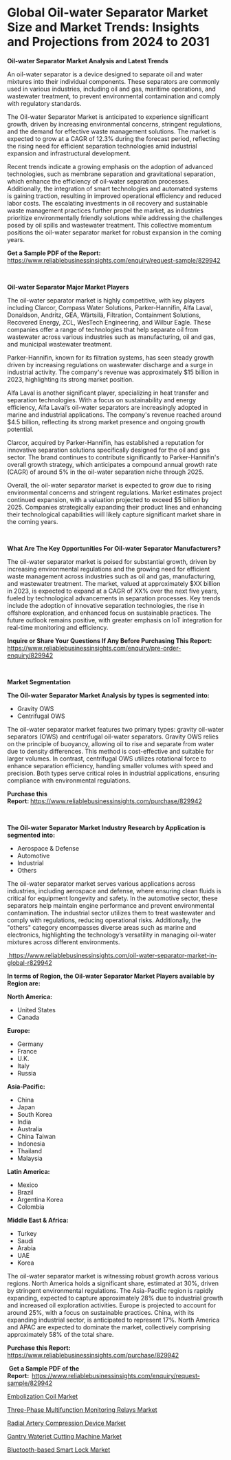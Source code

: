 <p><h1>Global Oil-water Separator Market Size and Market Trends: Insights and Projections from 2024 to 2031</h1></p><p><strong>Oil-water Separator Market Analysis and Latest Trends</strong></p>
<p><p>An oil-water separator is a device designed to separate oil and water mixtures into their individual components. These separators are commonly used in various industries, including oil and gas, maritime operations, and wastewater treatment, to prevent environmental contamination and comply with regulatory standards.</p><p>The Oil-water Separator Market is anticipated to experience significant growth, driven by increasing environmental concerns, stringent regulations, and the demand for effective waste management solutions. The market is expected to grow at a CAGR of 12.3% during the forecast period, reflecting the rising need for efficient separation technologies amid industrial expansion and infrastructural development.</p><p>Recent trends indicate a growing emphasis on the adoption of advanced technologies, such as membrane separation and gravitational separation, which enhance the efficiency of oil-water separation processes. Additionally, the integration of smart technologies and automated systems is gaining traction, resulting in improved operational efficiency and reduced labor costs. The escalating investments in oil recovery and sustainable waste management practices further propel the market, as industries prioritize environmentally friendly solutions while addressing the challenges posed by oil spills and wastewater treatment. This collective momentum positions the oil-water separator market for robust expansion in the coming years.</p></p>
<p><strong>Get a Sample PDF of the Report:&nbsp;</strong> <a href="https://www.reliablebusinessinsights.com/enquiry/request-sample/829942?utm_campaign=1109&utm_medium=2&utm_source=Github&utm_content=ia&utm_term=08102024&utm_id=oil-water-separator">https://www.reliablebusinessinsights.com/enquiry/request-sample/829942</a></p>
<p>&nbsp;</p>
<p><strong>Oil-water Separator Major Market Players</strong></p>
<p><p>The oil-water separator market is highly competitive, with key players including Clarcor, Compass Water Solutions, Parker-Hannifin, Alfa Laval, Donaldson, Andritz, GEA, Wärtsilä, Filtration, Containment Solutions, Recovered Energy, ZCL, WesTech Engineering, and Wilbur Eagle. These companies offer a range of technologies that help separate oil from wastewater across various industries such as manufacturing, oil and gas, and municipal wastewater treatment.</p><p>Parker-Hannifin, known for its filtration systems, has seen steady growth driven by increasing regulations on wastewater discharge and a surge in industrial activity. The company's revenue was approximately $15 billion in 2023, highlighting its strong market position.</p><p>Alfa Laval is another significant player, specializing in heat transfer and separation technologies. With a focus on sustainability and energy efficiency, Alfa Laval’s oil-water separators are increasingly adopted in marine and industrial applications. The company's revenue reached around $4.5 billion, reflecting its strong market presence and ongoing growth potential.</p><p>Clarcor, acquired by Parker-Hannifin, has established a reputation for innovative separation solutions specifically designed for the oil and gas sector. The brand continues to contribute significantly to Parker-Hannifin's overall growth strategy, which anticipates a compound annual growth rate (CAGR) of around 5% in the oil-water separation niche through 2025.</p><p>Overall, the oil-water separator market is expected to grow due to rising environmental concerns and stringent regulations. Market estimates project continued expansion, with a valuation projected to exceed $5 billion by 2025. Companies strategically expanding their product lines and enhancing their technological capabilities will likely capture significant market share in the coming years.</p></p>
<p>&nbsp;</p>
<p><strong>What Are The Key Opportunities For Oil-water Separator Manufacturers?</strong></p>
<p><p>The oil-water separator market is poised for substantial growth, driven by increasing environmental regulations and the growing need for efficient waste management across industries such as oil and gas, manufacturing, and wastewater treatment. The market, valued at approximately $XX billion in 2023, is expected to expand at a CAGR of XX% over the next five years, fueled by technological advancements in separation processes. Key trends include the adoption of innovative separation technologies, the rise in offshore exploration, and enhanced focus on sustainable practices. The future outlook remains positive, with greater emphasis on IoT integration for real-time monitoring and efficiency.</p></p>
<p><strong>Inquire or Share Your Questions If Any Before Purchasing This Report:</strong> <a href="https://www.reliablebusinessinsights.com/enquiry/pre-order-enquiry/829942?utm_campaign=1109&utm_medium=2&utm_source=Github&utm_content=ia&utm_term=08102024&utm_id=oil-water-separator">https://www.reliablebusinessinsights.com/enquiry/pre-order-enquiry/829942</a></p>
<p>&nbsp;</p>
<p><strong>Market Segmentation</strong></p>
<p><strong>The Oil-water Separator Market Analysis by types is segmented into:</strong></p>
<p><ul><li>Gravity OWS</li><li>Centrifugal OWS</li></ul></p>
<p><p>The oil-water separator market features two primary types: gravity oil-water separators (OWS) and centrifugal oil-water separators. Gravity OWS relies on the principle of buoyancy, allowing oil to rise and separate from water due to density differences. This method is cost-effective and suitable for larger volumes. In contrast, centrifugal OWS utilizes rotational force to enhance separation efficiency, handling smaller volumes with speed and precision. Both types serve critical roles in industrial applications, ensuring compliance with environmental regulations.</p></p>
<p><strong>Purchase this Report:&nbsp;</strong><a href="https://www.reliablebusinessinsights.com/purchase/829942?utm_campaign=1109&utm_medium=2&utm_source=Github&utm_content=ia&utm_term=08102024&utm_id=oil-water-separator">https://www.reliablebusinessinsights.com/purchase/829942</a></p>
<p>&nbsp;</p>
<p><strong>The Oil-water Separator Market Industry Research by Application is segmented into:</strong></p>
<p><ul><li>Aerospace & Defense</li><li>Automotive</li><li>Industrial</li><li>Others</li></ul></p>
<p><p>The oil-water separator market serves various applications across industries, including aerospace and defense, where ensuring clean fluids is critical for equipment longevity and safety. In the automotive sector, these separators help maintain engine performance and prevent environmental contamination. The industrial sector utilizes them to treat wastewater and comply with regulations, reducing operational risks. Additionally, the "others" category encompasses diverse areas such as marine and electronics, highlighting the technology’s versatility in managing oil-water mixtures across different environments.</p></p>
<p><a href="https://www.reliablebusinessinsights.com/oil-water-separator-market-in-global-r829942?utm_campaign=1109&utm_medium=2&utm_source=Github&utm_content=ia&utm_term=08102024&utm_id=oil-water-separator">&nbsp;https://www.reliablebusinessinsights.com/oil-water-separator-market-in-global-r829942</a></p>
<p><strong>In terms of Region, the Oil-water Separator Market Players available by Region are:</strong></p>
<p>
    <p> <strong> North America: </strong>
        <ul>
            <li>United States</li>
            <li>Canada</li>
        </ul>
        </p> 
    <p> <strong> Europe: </strong>
        <ul>
            <li>Germany</li>
            <li>France</li>
            <li>U.K.</li>
            <li>Italy</li>
            <li>Russia</li>
        </ul>
        </p> 
    <p> <strong> Asia-Pacific: </strong>
        <ul>
            <li>China</li>
            <li>Japan</li>
            <li>South Korea</li>
            <li>India</li>
            <li>Australia</li>
            <li>China Taiwan</li>
            <li>Indonesia</li>
            <li>Thailand</li>
            <li>Malaysia</li>
        </ul>
        </p> 
    <p> <strong> Latin America: </strong>
        <ul>
            <li>Mexico</li>
            <li>Brazil</li>
            <li>Argentina Korea</li>
            <li>Colombia</li>
        </ul>
        </p> 
    <p> <strong> Middle East & Africa: </strong>
        <ul>
            <li>Turkey</li>
            <li>Saudi</li>
            <li>Arabia</li>
            <li>UAE</li>
            <li>Korea</li>
        </ul>
    </p>
    </p>
<p><p>The oil-water separator market is witnessing robust growth across various regions. North America holds a significant share, estimated at 30%, driven by stringent environmental regulations. The Asia-Pacific region is rapidly expanding, expected to capture approximately 28% due to industrial growth and increased oil exploration activities. Europe is projected to account for around 25%, with a focus on sustainable practices. China, with its expanding industrial sector, is anticipated to represent 17%. North America and APAC are expected to dominate the market, collectively comprising approximately 58% of the total share.</p></p>
<p><strong>Purchase this Report: </strong><a href="https://www.reliablebusinessinsights.com/purchase/829942?utm_campaign=1109&utm_medium=2&utm_source=Github&utm_content=ia&utm_term=08102024&utm_id=oil-water-separator">https://www.reliablebusinessinsights.com/purchase/829942</a></p>
<p>&nbsp;<strong>Get a Sample PDF of the Report:&nbsp;&nbsp;</strong><a href="https://www.reliablebusinessinsights.com/enquiry/request-sample/829942?utm_campaign=1109&utm_medium=2&utm_source=Github&utm_content=ia&utm_term=08102024&utm_id=oil-water-separator">https://www.reliablebusinessinsights.com/enquiry/request-sample/829942</a></p>
<p><strong></strong></p>
<p><p><a href="https://www.linkedin.com/pulse/emerging-opportunities-challenges-global-embolization-coil-7harf?utm_campaign=1109&utm_medium=2&utm_source=Github&utm_content=ia&utm_term=08102024&utm_id=oil-water-separator">Embolization Coil Market</a></p><p><a href="https://issuu.com/reportprime-2/docs/three-phase-multifunction-monitorin_27f6209025dddb?utm_campaign=1109&utm_medium=2&utm_source=Github&utm_content=ia&utm_term=08102024&utm_id=oil-water-separator">Three-Phase Multifunction Monitoring Relays Market</a></p><p><a href="https://www.linkedin.com/pulse/radial-artery-compression-device-market-research-report-exploring-gr6af?utm_campaign=1109&utm_medium=2&utm_source=Github&utm_content=ia&utm_term=08102024&utm_id=oil-water-separator">Radial Artery Compression Device Market</a></p><p><a href="https://github.com/FahadAhmed223/Market-Research-Report-List-1/blob/main/gantry-waterjet-cutting-machine-market.md?utm_campaign=1109&utm_medium=2&utm_source=Github&utm_content=ia&utm_term=08102024&utm_id=oil-water-separator">Gantry Waterjet Cutting Machine Market</a></p><p><a href="https://github.com/MarilynDouglas476/Market-Research-Report-List-1/blob/main/bluetooth-based-smart-lock-market.md?utm_campaign=1109&utm_medium=2&utm_source=Github&utm_content=ia&utm_term=08102024&utm_id=oil-water-separator">Bluetooth-based Smart Lock Market</a></p></p>